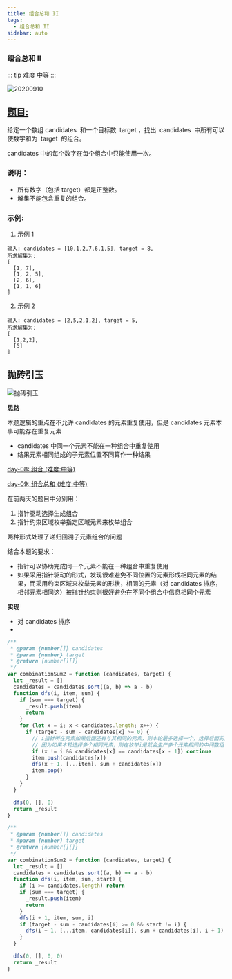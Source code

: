 ```yaml
---
title: 组合总和 II
tags:
  - 组合总和 II
sidebar: auto
---
```


### 组合总和 II

::: tip 难度
中等
:::

![20200910](http://qiniu.gaowenju.com/leecode/banner/20200910.jpg)

## [题目:](https://leetcode-cn.com/problems/combination-sum-ii/)

给定一个数组 candidates  和一个目标数  target ，找出  candidates  中所有可以使数字和为  target  的组合。

candidates 中的每个数字在每个组合中只能使用一次。

### 说明：

- 所有数字（包括 target）都是正整数。
- 解集不能包含重复的组合。

### 示例:

1. 示例 1

```
输入: candidates = [10,1,2,7,6,1,5], target = 8,
所求解集为:
[
  [1, 7],
  [1, 2, 5],
  [2, 6],
  [1, 1, 6]
]
```

2. 示例 2

```
输入: candidates = [2,5,2,1,2], target = 5,
所求解集为:
[
  [1,2,2],
  [5]
]
```

## 抛砖引玉

![抛砖引玉](http://qiniu.gaowenju.com/leecode/20200910.png)

**思路**

本题逻辑的重点在不允许 candidates 的元素重复使用，但是 candidates 元素本事可能存在重复元素

- candidates 中同一个元素不能在一种组合中重复使用
- 结果元素相同组成的子元素位置不同算作一种结果

[day-08: 组合 (难度:中等)](./20200908.md)

[day-09: 组合总和 (难度:中等)](./20200909.md)

在前两天的题目中分别用：

1. 指针驱动选择生成组合
2. 指针约束区域枚举指定区域元素来枚举组合

两种形式处理了递归回溯子元素组合的问题

结合本题的要求：

- 指针可以协助完成同一个元素不能在一种组合中重复使用
- 如果采用指针驱动的形式，发现很难避免不同位置的元素形成相同元素的结果，而采用约束区域来枚举元素的形状，相同的元素（对 candidates 排序，相邻元素相同这）被指针约束则很好避免在不同个组合中信息相同个元素

**实现**

- 对 candidates 排序
-

```javascript
/**
 * @param {number[]} candidates
 * @param {number} target
 * @return {number[][]}
 */
var combinationSum2 = function (candidates, target) {
  let _result = []
  candidates = candidates.sort((a, b) => a - b)
  function dfs(i, item, sum) {
    if (sum === target) {
      _result.push(item)
      return
    }
    for (let x = i; x < candidates.length; x++) {
      if (target - sum - candidates[x] >= 0) {
        // i指针所在元素如果后面还有与其相同的元素，则本轮最多选择一个，选择后面的元素的逻辑放置到后续递归中完成
        // 因为如果本轮选择多个相同元素，则在枚举i是就会生产多个元素相同的中间数组
        if (x != i && candidates[x] == candidates[x - 1]) continue
        item.push(candidates[x])
        dfs(x + 1, [...item], sum + candidates[x])
        item.pop()
      }
    }
  }

  dfs(0, [], 0)
  return _result
}
```

```javascript
/**
 * @param {number[]} candidates
 * @param {number} target
 * @return {number[][]}
 */
var combinationSum2 = function (candidates, target) {
  let _result = []
  candidates = candidates.sort((a, b) => a - b)
  function dfs(i, item, sum, start) {
    if (i >= candidates.length) return
    if (sum === target) {
      _result.push(item)
      return
    }
    dfs(i + 1, item, sum, i)
    if (target - sum - candidates[i] >= 0 && start != i) {
      dfs(i + 1, [...item, candidates[i]], sum + candidates[i], i + 1)
    }
  }

  dfs(0, [], 0, 0)
  return _result
}
```
